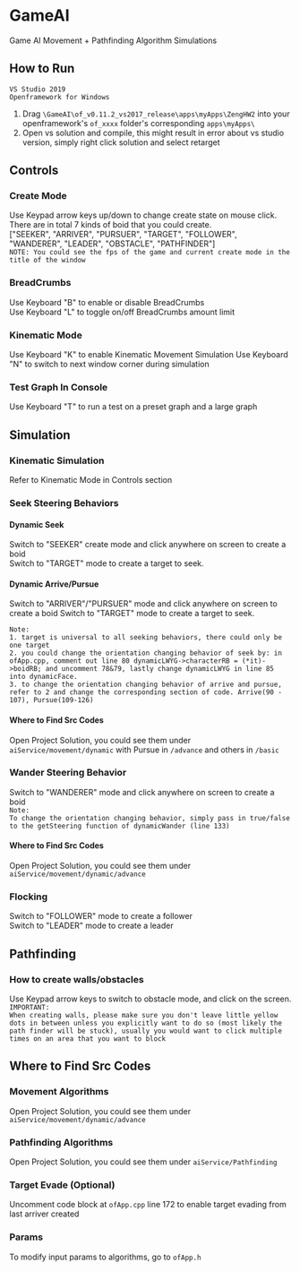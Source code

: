 # GameAI
Game AI Movement + Pathfinding Algorithm Simulations

## How to Run
`VS Studio 2019`   
`Openframework for Windows`  
1. Drag `\GameAI\of_v0.11.2_vs2017_release\apps\myApps\ZengHW2` into your openframework's `of_xxxx` folder's corresponding `apps\myApps\` 
2. Open vs solution and compile, this might result in error about vs studio version, simply right click solution and select retarget

## Controls
### Create Mode
Use Keypad arrow keys up/down to change create state on mouse click.  
There are in total 7 kinds of boid that you could create.  
["SEEKER", "ARRIVER", "PURSUER", "TARGET", "FOLLOWER", "WANDERER", "LEADER", "OBSTACLE", "PATHFINDER"]  
`NOTE: You could see the fps of the game and current create mode in the title of the window`
### BreadCrumbs
Use Keyboard "B" to enable or disable BreadCrumbs  
Use Keyboard "L" to toggle on/off BreadCrumbs amount limit
### Kinematic Mode
Use Keyboard "K" to enable Kinematic Movement Simulation
Use Keyboard "N" to switch to next window corner during simulation
### Test Graph In Console  
Use Keyboard "T" to run a test on a preset graph and a large graph  

## Simulation
### Kinematic Simulation
Refer to Kinematic Mode in Controls section
### Seek Steering Behaviors
#### Dynamic Seek
Switch to "SEEKER" create mode and click anywhere on screen to create a boid  
Switch to "TARGET" mode to create a target to seek.  

#### Dynamic Arrive/Pursue
Switch to "ARRIVER"/"PURSUER" mode and click anywhere on screen to create a boid
Switch to "TARGET" mode to create a target to seek.

`Note:`  
`1. target is universal to all seeking behaviors, there could only be one target`  
`2. you could change the orientation changing behavior of seek by: in ofApp.cpp, comment out line 80 dynamicLWYG->characterRB = (*it)->boidRB; and uncomment 78&79, lastly change dynamicLWYG in line 85 into dynamicFace.`  
`3. to change the orientation changing behavior of arrive and pursue, refer to 2 and change the corresponding section of code. Arrive(90 - 107), Pursue(109-126)`

#### Where to Find Src Codes
Open Project Solution, you could see them under `aiService/movement/dynamic` with Pursue in `/advance` and others in `/basic`

### Wander Steering Behavior
Switch to "WANDERER" mode and click anywhere on screen to create a boid  
`Note:`  
`To change the orientation changing behavior, simply pass in true/false to the getSteering function of dynamicWander (line 133)`

#### Where to Find Src Codes
Open Project Solution, you could see them under `aiService/movement/dynamic/advance`

### Flocking
Switch to "FOLLOWER" mode to create a follower  
Switch to "LEADER" mode to create a leader  

## Pathfinding
### How to create walls/obstacles  
Use Keypad arrow keys to switch to obstacle mode, and click on the screen.  
`IMPORTANT:`  
`When creating walls, please make sure you don't leave little yellow dots in between unless you explicitly want to do so (most likely the path finder will be stuck), usually you would want to click multiple times on an area that you want to block`

## Where to Find Src Codes
### Movement Algorithms
Open Project Solution, you could see them under `aiService/movement/dynamic/advance`

### Pathfinding Algorithms
Open Project Solution, you could see them under `aiService/Pathfinding`

### Target Evade (Optional)
Uncomment code block at `ofApp.cpp` line 172 to enable target evading from last arriver created

### Params
To modify input params to algorithms, go to `ofApp.h`

